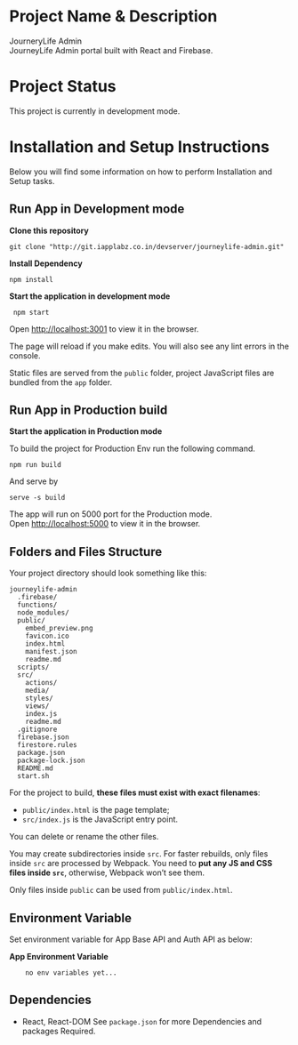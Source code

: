 # Project Name & Description
 JourneryLife Admin <br>
JourneyLife Admin portal built with React and Firebase.

# Project Status

This project is currently in development mode.

# Installation and Setup Instructions

Below you will find some information on how to perform Installation and Setup tasks.

## Run App in Development mode
**Clone this repository**
```
git clone "http://git.iapplabz.co.in/devserver/journeylife-admin.git"
```

**Install Dependency**
```
npm install
```

**Start the application in development mode**
```
 npm start
```

Open [http://localhost:3001](http://localhost:3001) to view it in the browser.

The page will reload if you make edits.
You will also see any lint errors in the console.

Static files are served from the `public` folder, project JavaScript files are bundled from the `app` folder.

## Run App in Production build

**Start the application in Production mode**

 To build the project for Production Env run the following command.

```
npm run build
```
And serve by

```
serve -s build
```
The app will run on 5000 port for the Production mode.<br>
Open [http://localhost:5000](http://localhost:5000) to view it in the browser.

## Folders and Files Structure

Your project directory should look something like this:

```
journeylife-admin
  .firebase/
  functions/
  node_modules/
  public/
    embed_preview.png
    favicon.ico
    index.html
    manifest.json
    readme.md
  scripts/
  src/
    actions/
    media/
    styles/
    views/
    index.js
    readme.md
  .gitignore
  firebase.json
  firestore.rules
  package.json
  package-lock.json
  README.md
  start.sh
```

For the project to build, **these files must exist with exact filenames**:

* `public/index.html` is the page template;
* `src/index.js` is the JavaScript entry point.

You can delete or rename the other files.

You may create subdirectories inside `src`. For faster rebuilds, only files inside `src` are processed by Webpack.
You need to **put any JS and CSS files inside `src`**, otherwise, Webpack won’t see them.

Only files inside `public` can be used from `public/index.html`.

## Environment Variable

Set environment variable for App Base API and Auth API as below:

**App Environment Variable**

```
    no env variables yet... 
```

## Dependencies
* React, React-DOM
 See `package.json` for more Dependencies and packages Required.
